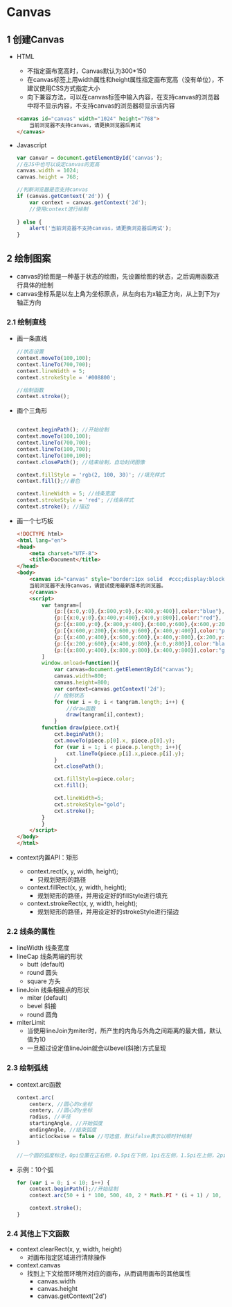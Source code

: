 # Canvas

## 1 创建Canvas
* HTML
    * 不指定画布宽高时，Canvas默认为300*150
    * 在canvas标签上用width属性和height属性指定画布宽高（没有单位），不建议使用CSS方式指定大小
    * 向下兼容方法，可以在canvas标签中输入内容，在支持canvas的浏览器中将不显示内容，不支持canvas的浏览器将显示该内容

    ```html
    <canvas id="canvas" width="1024" height="768">
        当前浏览器不支持canvas，请更换浏览器后再试
    </canvas>
    ```
        
* Javascript
    
    ```javascript
    var canvar = document.getElementById('canvas');
    //在JS中也可以设定canvas的宽高
    canvas.width = 1024;
    canvas.height = 768;
    
    //判断浏览器是否支持canvas
    if (canvas.getContext('2d')) {
        var context = canvas.getContext('2d');
        //使用context进行绘制
        
    } else {
        alert('当前浏览器不支持canvas，请更换浏览器后再试');
    }
    
    ```

## 2 绘制图案
* canvas的绘图是一种基于状态的绘图，先设置绘图的状态，之后调用函数进行具体的绘制
* canvas坐标系是以左上角为坐标原点，从左向右为x轴正方向，从上到下为y轴正方向

### 2.1 绘制直线
* 画一条直线

    ```javascript
    //状态设置
    context.moveTo(100,100);
    context.lineTo(700,700);
    context.lineWidth = 5;
    context.strokeStyle = '#008800';
    
    //绘制函数
    context.stroke();
    ```

* 画个三角形

    ```javascript
    
    context.beginPath(); //开始绘制
    context.moveTo(100,100);
    context.lineTo(700,700);
    context.lineTo(100,700);
    context.lineTo(100,100);
    context.closePath(); //结束绘制，自动封闭图像
    
    context.fillStyle = 'rgb(2, 100, 30)'; //填充样式
    context.fill();//着色
    
    context.lineWidth = 5; //线条宽度
    context.strokeStyle = 'red'; //线条样式
    context.stroke(); //描边
    
    ```
    
* 画一个七巧板

    ```html
    <!DOCTYPE html>
    <html lang="en">
    <head>
        <meta charset="UTF-8">
        <title>Document</title>
    </head>
    <body>
        <canvas id="canvas" style="border:1px solid  #ccc;display:block;margin:50px auto;">
        当前浏览器不支持canvas，请尝试使用最新版本的浏览器。
        </canvas>
        <script>
            var tangram=[
                {p:[{x:0,y:0},{x:800,y:0},{x:400,y:400}],color:"blue"},
                {p:[{x:0,y:0},{x:400,y:400},{x:0,y:800}],color:"red"},
                {p:[{x:800,y:0},{x:800,y:400},{x:600,y:600},{x:600,y:200}],color:"yellow"},
                {p:[{x:600,y:200},{x:600,y:600},{x:400,y:400}],color:"pink"},
                {p:[{x:400,y:400},{x:600,y:600},{x:400,y:800},{x:200,y:600}],color:"white"},
                {p:[{x:200,y:600},{x:400,y:800},{x:0,y:800}],color:"black"},
                {p:[{x:800,y:400},{x:800,y:800},{x:400,y:800}],color:"gray"},
            ]
            window.onload=function(){
                var canvas=document.getElementById("canvas");
                canvas.width=800;
                canvas.height=800;
                var context=canvas.getContext('2d');
                // 绘制状态
                for (var i = 0; i < tangram.length; i++) {
                    //draw函数
                    draw(tangram[i],context);
                }
            function draw(piece,cxt){
                cxt.beginPath();
                cxt.moveTo(piece.p[0].x, piece.p[0].y);
                for (var i = 1; i < piece.p.length; i++){
                    cxt.lineTo(piece.p[i].x,piece.p[i].y);
                }
                cxt.closePath();

                cxt.fillStyle=piece.color;
                cxt.fill();

                cxt.lineWidth=5;
                cxt.strokeStyle="gold";
                cxt.stroke();
            }
            }
        </script>
    </body>
    </html>
    ```

* context内置API：矩形
    * context.rect(x, y, width, height);
        * 只规划矩形的路径
    * context.fillRect(x, y, width, height);
        * 规划矩形的路径，并用设定好的fillStyle进行填充
    * context.strokeRect(x, y, width, height);
        * 规划矩形的路径，并用设定好的strokeStyle进行描边

### 2.2 线条的属性
* lineWidth 线条宽度
* lineCap 线条两端的形状
    * butt (default)
    * round 圆头
    * square 方头
* lineJoin 线条相接点的形状
    * miter (default)
    * bevel 斜接
    * round 圆角
* miterLimit
    * 当使用lineJoin为miter时，所产生的内角与外角之间距离的最大值，默认值为10
    * 一旦超过设定值lineJoin就会以bevel(斜接)方式呈现
    


### 2.3 绘制弧线
* context.arc函数

    ``` javascript
    context.arc(
        centerx, //圆心的x坐标
        centery, //圆心的y坐标
        radius, //半径
        startingAngle, //开始弧度
        endingAngle, //结束弧度
        anticlockwise = false //可选值，默认false表示以顺时针绘制
    )
    
    //一个圆的弧度标注，0pi位置在正右侧，0.5pi在下侧，1pi在左侧，1.5pi在上侧，2pi回到右侧
    ```
    
* 示例：10个弧
    
    ``` javascript
    for (var i = 0; i < 10; i++) {
        context.beginPath();//开始绘制
        context.arc(50 + i * 100, 500, 40, 2 * Math.PI * (i + 1) / 10, true);

        context.stroke();
    }
    ```
    
### 2.4 其他上下文函数
* context.clearRect(x, y, width, height)
    * 对画布指定区域进行清除操作
* context.canvas
    * 找到上下文绘图环境所对应的画布，从而调用画布的其他属性
        * canvas.width
        * canvas.height
        * canvas.getContext('2d')
    
    
    
    
    
    
    
    